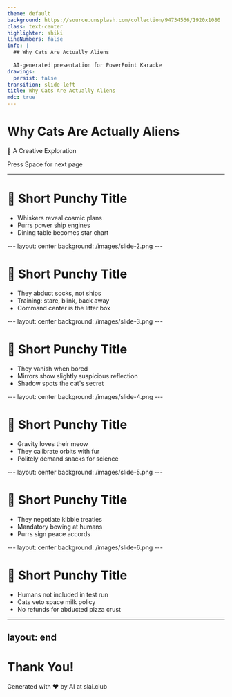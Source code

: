 ```yaml
---
theme: default
background: https://source.unsplash.com/collection/94734566/1920x1080
class: text-center
highlighter: shiki
lineNumbers: false
info: |
  ## Why Cats Are Actually Aliens
  
  AI-generated presentation for PowerPoint Karaoke
drawings:
  persist: false
transition: slide-left
title: Why Cats Are Actually Aliens
mdc: true
---
```


# Why Cats Are Actually Aliens

🎨 A Creative Exploration

<div class="pt-12">
  <span @click="$slidev.nav.next" class="px-2 py-1 rounded cursor-pointer" hover="bg-white bg-opacity-10">
    Press Space for next page <carbon:arrow-right class="inline"/>
  </span>
</div>

<div class="abs-br m-6 flex gap-2">
  <a href="https://github.com/beevelop/slai.club" target="_blank" alt="GitHub"
    class="text-xl slidev-icon-btn opacity-50 !border-none !hover:text-white">
    <carbon-logo-github />
  </a>
</div>

---

# 🎯 Short Punchy Title

<v-clicks>

- Whiskers reveal cosmic plans
- Purrs power ship engines
- Dining table becomes star chart

</v-clicks>
---
layout: center
background: /images/slide-2.png
---

# 🎯 Short Punchy Title

<v-clicks>

- They abduct socks, not ships
- Training: stare, blink, back away
- Command center is the litter box

</v-clicks>
---
layout: center
background: /images/slide-3.png
---

# 🎯 Short Punchy Title

<v-clicks>

- They vanish when bored
- Mirrors show slightly suspicious reflection
- Shadow spots the cat's secret

</v-clicks>
---
layout: center
background: /images/slide-4.png
---

# 🎯 Short Punchy Title

<v-clicks>

- Gravity loves their meow
- They calibrate orbits with fur
- Politely demand snacks for science

</v-clicks>
---
layout: center
background: /images/slide-5.png
---

# 🎯 Short Punchy Title

<v-clicks>

- They negotiate kibble treaties
- Mandatory bowing at humans
- Purrs sign peace accords

</v-clicks>
---
layout: center
background: /images/slide-6.png
---

# 🎯 Short Punchy Title

<v-clicks>

- Humans not included in test run
- Cats veto space milk policy
- No refunds for abducted pizza crust

</v-clicks>

---
layout: end
---

# Thank You!

Generated with ❤️ by AI at slai.club

